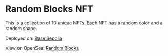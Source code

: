 # Random Blocks NFT

This is a collection of 10 unique NFTs. Each NFT has a random color and a random shape.

Deployed on: [Base Sepolia](https://base-sepolia.blockscout.com/address/0x1013e5136279c83C997a95D4a0d626C8eCAc3eD7#code)

View on OpenSea: [Random Blocks](https://testnets.opensea.io/collection/random-blocks)
